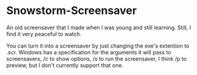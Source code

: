 # Snowstorm-Screensaver
An old screensaver that I made when I was young and still learning. Still, I find it very peaceful to watch.

You can turn it into a screensaver by just changing the exe's extention to .scr. Windows has a specification for the arguments it will pass to screensavers,
/c to show options, /s to run the screensaver, I think /p to preview, but I don't currently support that one.